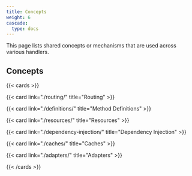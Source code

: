 ```yaml
---
title: Concepts
weight: 6
cascade:
  type: docs
---
```


This page lists shared concepts or mechanisms that are used across various
handlers.

## Concepts

{{< cards >}}

  {{< card link="./routing/" title="Routing" >}}

  {{< card link="./definitions/" title="Method Definitions" >}}
  
  {{< card link="./resources/" title="Resources" >}}

  {{< card link="./dependency-injection/" title="Dependency Injection" >}}
  
  {{< card link="./caches/" title="Caches" >}}

  {{< card link="./adapters/" title="Adapters" >}}

{{< /cards >}}
